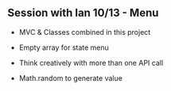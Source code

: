 ## Session with Ian 10/13 - Menu

- MVC & Classes combined in this project

- Empty array for state menu

- Think creatively with more than one API call

- Math.random to generate value

### 